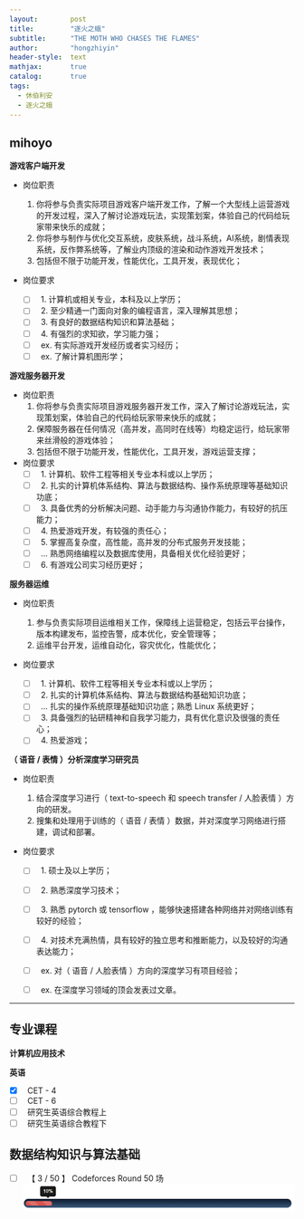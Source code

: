 ```yaml
---
layout:        post
title:         "逐火之蛾"
subtitle:      "THE MOTH WHO CHASES THE FLAMES"
author:        "hongzhiyin"
header-style:  text
mathjax:       true
catalog:       true
tags:
  - 休伯利安
  - 逐火之蛾 
---
```




## mihoyo

**游戏客户端开发**

- 岗位职责
  1. 你将参与负责实际项目游戏客户端开发工作，了解一个大型线上运营游戏的开发过程，深入了解讨论游戏玩法，实现策划案，体验自己的代码给玩家带来快乐的成就；
  2. 你将参与制作与优化交互系统，皮肤系统，战斗系统，AI系统，剧情表现系统，反作弊系统等，了解业内顶级的渲染和动作游戏开发技术；
  3. 包括但不限于功能开发，性能优化，工具开发，表现优化；

- 岗位要求
  - [ ] &nbsp; 1. 计算机或相关专业，本科及以上学历；
  - [ ] &nbsp; 2. 至少精通一门面向对象的编程语言，深入理解其思想；
  - [ ] &nbsp; 3. 有良好的数据结构知识和算法基础；
  - [ ] &nbsp; 4. 有强烈的求知欲，学习能力强；
  - [ ] &nbsp; ex. 有实际游戏开发经历或者实习经历；
  - [ ] &nbsp; ex. 了解计算机图形学；

**游戏服务器开发**

- 岗位职责
  1. 你将参与负责实际项目游戏服务器开发工作，深入了解讨论游戏玩法，实现策划案，体验自己的代码给玩家带来快乐的成就；
  2. 保障服务器在任何情况（高并发，高同时在线等）均稳定运行，给玩家带来丝滑般的游戏体验；
  3. 包括但不限于功能开发，性能优化，工具开发，游戏运营支撑；
- 岗位要求
  - [ ] &nbsp; 1. 计算机、软件工程等相关专业本科或以上学历；
  - [ ] &nbsp; 2. 扎实的计算机体系结构、算法与数据结构、操作系统原理等基础知识功底； 
  - [ ] &nbsp; 3. 具备优秀的分析解决问题、动手能力与沟通协作能力，有较好的抗压能力；
  - [ ] &nbsp; 4. 热爱游戏开发，有较强的责任心；
  - [ ] &nbsp; 5. 掌握高复杂度，高性能，高并发的分布式服务开发技能；
  - [ ] &nbsp; ... 熟悉网络编程以及数据库使用，具备相关优化经验更好；
  - [ ] &nbsp; 6. 有游戏公司实习经历更好；

**服务器运维**

- 岗位职责
  1. 参与负责实际项目运维相关工作，保障线上运营稳定，包括云平台操作，版本构建发布，监控告警，成本优化，安全管理等；
  2. 运维平台开发，运维自动化，容灾优化，性能优化；

- 岗位要求
  - [ ] &nbsp; 1. 计算机、软件工程等相关专业本科或以上学历；
  - [ ] &nbsp; 2. 扎实的计算机体系结构、算法与数据结构基础知识功底；
  - [ ] &nbsp; ... 扎实的操作系统原理基础知识功底；熟悉 Linux 系统更好；
  - [ ] &nbsp; 3. 具备强烈的钻研精神和自我学习能力，具有优化意识及很强的责任心；
  - [ ] &nbsp; 4. 热爱游戏；

**（ 语音 / 表情 ）分析深度学习研究员**

- 岗位职责
  1. 结合深度学习进行（ text-to-speech 和 speech transfer / 人脸表情 ）方向的研发。 
  2. 搜集和处理用于训练的（ 语音 / 表情 ）数据，并对深度学习网络进行搭建，调试和部署。

- 岗位要求
  - [ ] &nbsp; 1. 硕士及以上学历；
  - [ ] &nbsp; 2. 熟悉深度学习技术；
  - [ ] &nbsp; 3. 熟悉 pytorch 或 tensorflow ，能够快速搭建各种网络并对网络训练有较好的经验；
  - [ ] &nbsp; 4. 对技术充满热情，具有较好的独立思考和推断能力，以及较好的沟通表达能力；
  - [ ] &nbsp; ex. 对（ 语音 / 人脸表情 ）方向的深度学习有项目经验；
  - [ ] &nbsp; ex. 在深度学习领域的顶会发表过文章。



---



## 专业课程

**计算机应用技术**



**英语**


- [x] &nbsp; CET - 4
- [ ] &nbsp; CET - 6
- [ ] &nbsp; 研究生英语综合教程上
- [ ] &nbsp; 研究生英语综合教程下

## 数据结构知识与算法基础

- [ ] &nbsp; 【 3 / 50 】 Codeforces Round 50 场 
  ![](/img/process/process-10.png)

